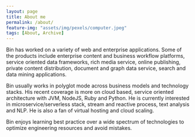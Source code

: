 ```yaml
---
layout: page
title: About me
permalink: /about/
feature-img: "assets/img/pexels/computer.jpeg"
tags: [About, Archive]
---
```


Bin has worked on a variety of web and enterprise applications. Some of the products include enterprise content and business workflow platforms, service oriented data frameworks, rich media service, online publishing, private content distribution, document and graph data service, search and data mining applications.

Bin usually works in polyglot mode across business models and technology stacks. His recent coverage is more on cloud based, service oriented architecture with JVM, NodeJS, Ruby and Python. He is currently interested in microservice/serverless stack, stream and reactive process, text analysis and NLP. He is also a fan of virtual hosting and cloud scaling.

Bin enjoys learning best practice over a wide spectrum of technologies to optimize engineering resources and avoid mistakes.
